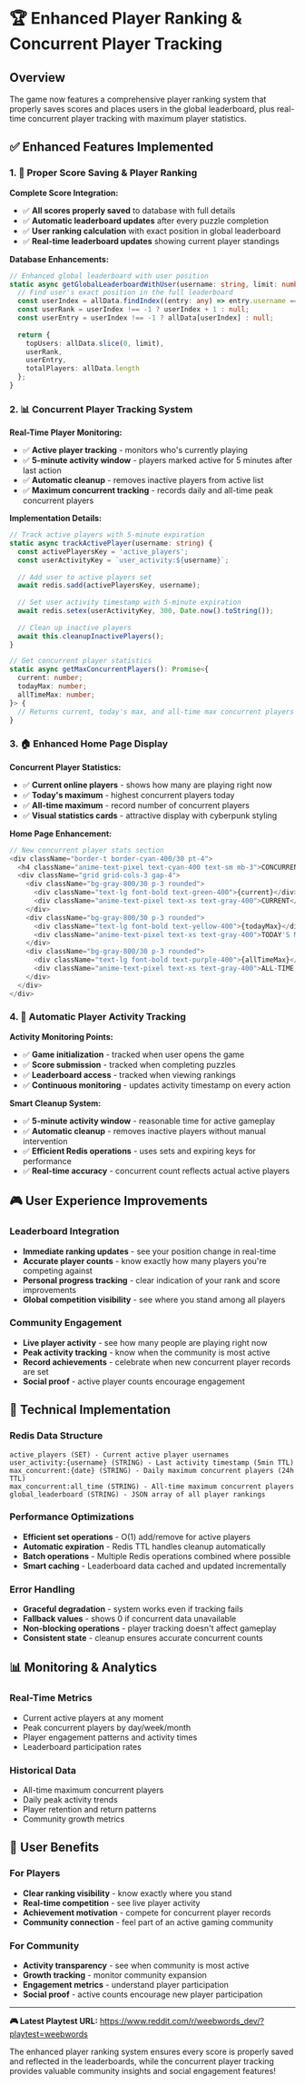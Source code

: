 # 🏆 Enhanced Player Ranking & Concurrent Player Tracking

## Overview

The game now features a comprehensive player ranking system that properly saves scores and places users in the global leaderboard, plus real-time concurrent player tracking with maximum player statistics.

## ✅ Enhanced Features Implemented

### 1. 🎯 Proper Score Saving & Player Ranking

**Complete Score Integration:**
- ✅ **All scores properly saved** to database with full details
- ✅ **Automatic leaderboard updates** after every puzzle completion
- ✅ **User ranking calculation** with exact position in global leaderboard
- ✅ **Real-time leaderboard updates** showing current player standings

**Database Enhancements:**
```typescript
// Enhanced global leaderboard with user position
static async getGlobalLeaderboardWithUser(username: string, limit: number = 20) {
  // Find user's exact position in the full leaderboard
  const userIndex = allData.findIndex((entry: any) => entry.username === username);
  const userRank = userIndex !== -1 ? userIndex + 1 : null;
  const userEntry = userIndex !== -1 ? allData[userIndex] : null;
  
  return {
    topUsers: allData.slice(0, limit),
    userRank,
    userEntry,
    totalPlayers: allData.length
  };
}
```

### 2. 📊 Concurrent Player Tracking System

**Real-Time Player Monitoring:**
- ✅ **Active player tracking** - monitors who's currently playing
- ✅ **5-minute activity window** - players marked active for 5 minutes after last action
- ✅ **Automatic cleanup** - removes inactive players from active list
- ✅ **Maximum concurrent tracking** - records daily and all-time peak concurrent players

**Implementation Details:**
```typescript
// Track active players with 5-minute expiration
static async trackActivePlayer(username: string) {
  const activePlayersKey = 'active_players';
  const userActivityKey = `user_activity:${username}`;
  
  // Add user to active players set
  await redis.sadd(activePlayersKey, username);
  
  // Set user activity timestamp with 5-minute expiration
  await redis.setex(userActivityKey, 300, Date.now().toString());
  
  // Clean up inactive players
  await this.cleanupInactivePlayers();
}

// Get concurrent player statistics
static async getMaxConcurrentPlayers(): Promise<{
  current: number;
  todayMax: number;
  allTimeMax: number;
}> {
  // Returns current, today's max, and all-time max concurrent players
}
```

### 3. 🏠 Enhanced Home Page Display

**Concurrent Player Statistics:**
- ✅ **Current online players** - shows how many are playing right now
- ✅ **Today's maximum** - highest concurrent players today
- ✅ **All-time maximum** - record number of concurrent players
- ✅ **Visual statistics cards** - attractive display with cyberpunk styling

**Home Page Enhancement:**
```typescript
// New concurrent player stats section
<div className="border-t border-cyan-400/30 pt-4">
  <h4 className="anime-text-pixel text-cyan-400 text-sm mb-3">CONCURRENT PLAYERS</h4>
  <div className="grid grid-cols-3 gap-4">
    <div className="bg-gray-800/30 p-3 rounded">
      <div className="text-lg font-bold text-green-400">{current}</div>
      <div className="anime-text-pixel text-xs text-gray-400">CURRENT</div>
    </div>
    <div className="bg-gray-800/30 p-3 rounded">
      <div className="text-lg font-bold text-yellow-400">{todayMax}</div>
      <div className="anime-text-pixel text-xs text-gray-400">TODAY'S MAX</div>
    </div>
    <div className="bg-gray-800/30 p-3 rounded">
      <div className="text-lg font-bold text-purple-400">{allTimeMax}</div>
      <div className="anime-text-pixel text-xs text-gray-400">ALL-TIME MAX</div>
    </div>
  </div>
</div>
```

### 4. 🔄 Automatic Player Activity Tracking

**Activity Monitoring Points:**
- ✅ **Game initialization** - tracked when user opens the game
- ✅ **Score submission** - tracked when completing puzzles
- ✅ **Leaderboard access** - tracked when viewing rankings
- ✅ **Continuous monitoring** - updates activity timestamp on every action

**Smart Cleanup System:**
- ✅ **5-minute activity window** - reasonable time for active gameplay
- ✅ **Automatic cleanup** - removes inactive players without manual intervention
- ✅ **Efficient Redis operations** - uses sets and expiring keys for performance
- ✅ **Real-time accuracy** - concurrent count reflects actual active players

## 🎮 User Experience Improvements

### Leaderboard Integration
- **Immediate ranking updates** - see your position change in real-time
- **Accurate player counts** - know exactly how many players you're competing against
- **Personal progress tracking** - clear indication of your rank and score improvements
- **Global competition visibility** - see where you stand among all players

### Community Engagement
- **Live player activity** - see how many people are playing right now
- **Peak activity tracking** - know when the community is most active
- **Record achievements** - celebrate when new concurrent player records are set
- **Social proof** - active player counts encourage engagement

## 🔧 Technical Implementation

### Redis Data Structure
```
active_players (SET) - Current active player usernames
user_activity:{username} (STRING) - Last activity timestamp (5min TTL)
max_concurrent:{date} (STRING) - Daily maximum concurrent players (24h TTL)
max_concurrent:all_time (STRING) - All-time maximum concurrent players
global_leaderboard (STRING) - JSON array of all player rankings
```

### Performance Optimizations
- **Efficient set operations** - O(1) add/remove for active players
- **Automatic expiration** - Redis TTL handles cleanup automatically
- **Batch operations** - Multiple Redis operations combined where possible
- **Smart caching** - Leaderboard data cached and updated incrementally

### Error Handling
- **Graceful degradation** - system works even if tracking fails
- **Fallback values** - shows 0 if concurrent data unavailable
- **Non-blocking operations** - player tracking doesn't affect gameplay
- **Consistent state** - cleanup ensures accurate concurrent counts

## 📊 Monitoring & Analytics

### Real-Time Metrics
- Current active players at any moment
- Peak concurrent players by day/week/month
- Player engagement patterns and activity times
- Leaderboard participation rates

### Historical Data
- All-time maximum concurrent players
- Daily peak activity trends
- Player retention and return patterns
- Community growth metrics

## 🎯 User Benefits

### For Players
- **Clear ranking visibility** - know exactly where you stand
- **Real-time competition** - see live player activity
- **Achievement motivation** - compete for concurrent player records
- **Community connection** - feel part of an active gaming community

### For Community
- **Activity transparency** - see when community is most active
- **Growth tracking** - monitor community expansion
- **Engagement metrics** - understand player participation
- **Social proof** - active counts encourage new player participation

---

**🎮 Latest Playtest URL:** https://www.reddit.com/r/weebwords_dev/?playtest=weebwords

The enhanced player ranking system ensures every score is properly saved and reflected in the leaderboards, while the concurrent player tracking provides valuable community insights and social engagement features!
